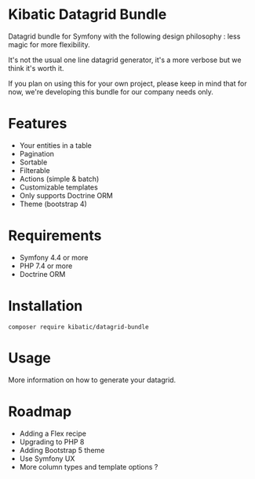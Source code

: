 # Kibatic Datagrid Bundle

Datagrid bundle for Symfony with the following design philosophy : less magic for more flexibility.

It's not the usual one line datagrid generator, it's a more verbose but we think it's worth it.

If you plan on using this for your own project, please keep in mind that for now, we're developing this bundle for our company needs only.

# Features

- Your entities in a table
- Pagination
- Sortable
- Filterable
- Actions (simple & batch)
- Customizable templates
- Only supports Doctrine ORM
- Theme (bootstrap 4)

# Requirements

- Symfony 4.4 or more
- PHP 7.4 or more
- Doctrine ORM

# Installation

```
composer require kibatic/datagrid-bundle
```

# Usage

More information on how to generate your datagrid.

# Roadmap

- Adding a Flex recipe
- Upgrading to PHP 8
- Adding Bootstrap 5 theme
- Use Symfony UX
- More column types and template options ?